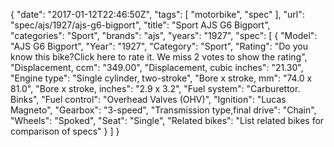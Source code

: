 {
    "date": "2017-01-12T22:46:50Z",
    "tags": [
        "motorbike",
        "spec"
    ],
    "url": "spec\/ajs\/1927\/ajs-g6-bigport",
    "title": "Sport AJS G6 Bigport",
    "categories": "Sport",
    "brands": "ajs",
    "years": "1927",
    "spec": [
        {
            "Model": "AJS G6 Bigport",
            "Year": "1927",
            "Category": "Sport",
            "Rating": "Do you know this bike?Click here to rate it. We miss 2 votes to show the rating",
            "Displacement, ccm": "349.00",
            "Displacement, cubic inches": "21.30",
            "Engine type": "Single cylinder, two-stroke",
            "Bore x stroke, mm": "74.0 x 81.0",
            "Bore x stroke, inches": "2.9 x 3.2",
            "Fuel system": "Carburettor. Binks",
            "Fuel control": "Overhead Valves (OHV)",
            "Ignition": "Lucas Magneto",
            "Gearbox": "3-speed",
            "Transmission type,final drive": "Chain",
            "Wheels": "Spoked",
            "Seat": "Single",
            "Related bikes": "List related bikes for comparison of specs"
        }
    ]
}